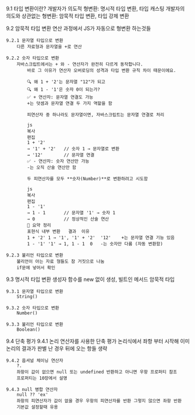 9.1 타입 변환이란?
    개발자가 의도적 형변환: 명시적 타입 변환, 타입 캐스팅
    개발자의 의도와 상관없는 형변환: 암묵적 타입 변환, 타입 강제 변환

9.2 암묵적 타입 변환
    연산 과정에서 JS가 자동으로 형변환 하는것들

    9.2.1 문자열 타입으로 변환
        다른 자료형과 문자열을 +로 연산

    9.2.2 숫자 타입으로 변환
        자바스크립트에서는 + 와 - 연산자가 완전히 다르게 동작합니다.
            바로 그 이유가 연산자 오버로딩의 성격과 타입 변환 규칙 차이 때문이에요.

            🔍 왜 1 + '2'는 문자열 "12"가 되고
            🔍 왜 1 - '1'은 숫자 0이 되는가?
            ✅ + 연산자: 문자열 연결도 가능
            +는 덧셈과 문자열 연결 두 가지 역할을 함

            피연산자 중 하나라도 문자열이면, 자바스크립트는 문자열 연결로 처리

            js
            복사
            편집
            1 + '2'
            → '1' + '2'   // 숫자 1 → 문자열로 변환
            → '12'        // 문자열 연결
            ✅ - 연산자: 숫자 연산만 가능
            -는 오직 산술 연산만 함

            두 피연산자를 모두 **숫자(Number)**로 변환하려고 시도함

            js
            복사
            편집
            1 - '1'
            → 1 - 1       // 문자열 '1' → 숫자 1
            → 0           // 정상적인 산술 연산
            🔄 요약 정리
            표현식	내부 변환	결과	이유
            1 + '2'	1 → '1', '1' + '2'	'12'	+는 문자열 연결 기능 있음
            1 - '1'	'1' → 1, 1 - 1	0	-는 숫자만 다룸 (자동 변환함)
            
    9.2.3 불리언 타입으로 변환
        불리언이 아는 자료 형들도 참 거짓으로 나눔
        if문에 넣어서 확인

9.3 명시적 타입 변환
    생성자 함수를 new 없이 생성, 빌트인 메서드 암묵적 타입

    9.3.1 문자열 타입으로 변환
        String()

    9.3.2 숫자 타입으로 변환
        Number()

    9.3.3 불리언 타입으로 변환
        Boolean()

9.4 단축 평가
    9.4.1 논리 연산자를 사용한 단축 평가
        논리식에서 좌항 부터 시작해 이미 논리의 결과가 판별 난 경우 뒤에 오는 항들 생략

    9.4.2 옵셔널 체이닝 연산자
        ?.
        좌항이 값이 없으면 null 또는 undefined 반환하고 아니면 우항 프로퍼티 참조
        프로퍼티는 10장에서 설명

    9.4.3 null 병합 연산자
        null ?? 'ex'
        좌항의 피연산자가 값이 없을 경우 우항의 피연산자를 반환 그렇지 않으면 좌항 반환
        기본값 설정할때 유용
